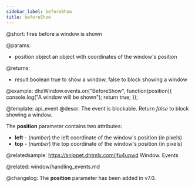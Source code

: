 ```yaml
---
sidebar_label: beforeShow
title: beforeShow
---          
```


@short:
fires before a window is shown

@params:
- position  object      an object with coordinates of the window's position

@returns:
- result		boolean			true to show a window, false to block showing a window

@example:
dhxWindow.events.on("BeforeShow", function(position){
    console.log("A window will be shown");
    return true;
});


@template: api_event
@descr:
The event is blockable. Return *false* to block showing a window.


The **position** parameter contains two attributes:

- **left** - (*number*)	the left coordinate of the window's position (in pixels)
- **top** - (*number*)	the top coordinate of the window's position (in pixels)

@relatedsample: https://snippet.dhtmlx.com/jfu4upwd	Window. Events

@related: window/handling_events.md

@changelog: 
The **position** parameter has been added in v7.0.